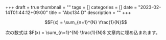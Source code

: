 +++
draft = true
thumbnail = ""
tags = []
categories = []
date = "2023-02-14T01:44:12+09:00"
title = "Abc134 D"
description = ""
+++


$$F(x) = \sum_{n=1}^{N} \frac{1}{N}$$

次の数式は $F(x) = \sum_{n=1}^{N} \frac{1}{N}$ 文章内に埋め込まれます。
